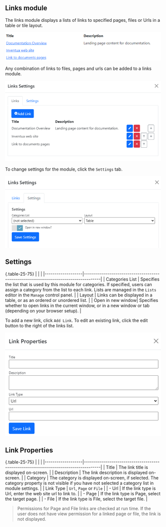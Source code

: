 ## Links module
The links module displays a lists of links to specified pages, files or Urls in a table or tile layout.

![Links Module Screenshot](links.png)

Any combination of links to files, pages and urls can be added to a links module.

![Settings](links-list.png)

To change settings for the module, click the `Settings` tab.

![Settings](links-settings.png)

## Settings

{.table-25-75}
|                   |                                                                                      |
|-------------------|--------------------------------------------------------------------------------------|
| Categories List   | Specifies the list that is used by this module for categories.  If specified, users can assign a category from the list to each link.  Lists are managed in the `Lists` editor in the `Manage` control panel. |
| Layout            | Links can be displayed in a table, or as an ordered or unordered list.  |
| Open in new window| Specifies whether to open links in the current window, or in a new window or tab (depending on your browser setup). |

To add a new link, click `Add Link`.  To edit an existing link, click the edit button to the right of the links list.  


![Link Properties](links-properties.png)

## Link Properties

{.table-25-75}
|                   |                                                                                      |
|-------------------|--------------------------------------------------------------------------------------|
| Title             | The link title is displayed on-screen. |
| Description       | The link description is displayed on-screen.  |
| Category          | The category is displayed on-screen, if selected.  The category property is not visible if you have not selected a category list in module settings.  |
| Link Type         | `Url`, `Page` or `File` |
| - Url             | If the link type is Url, enter the web site url to link to. |
| - Page            | If the link type is Page, select the target page. |
| - File            | If the link type is File, select the target file. |

> Permissions for Page and File links are checked at run time.  If the user does not have view permission for 
a linked page or file, the link is not displayed.